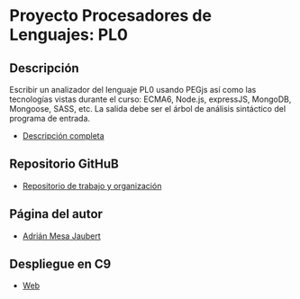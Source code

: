 # Proyecto Procesadores de Lenguajes: PL0

## Descripción

Escribir un analizador del lenguaje PL0 usando PEGjs así como las tecnologías vistas durante el curso: ECMA6, Node.js, expressJS, MongoDB, Mongoose, SASS, etc. La salida debe ser el árbol de análisis sintáctico del programa de entrada.

* [Descripción completa](https://casianorodriguezleon.gitbooks.io/pl1516/content/proyectos/proyectopl.html)
## Repositorio GitHuB

* [Repositorio de trabajo y organización](https://github.com/alu0100614220/proyecto_PL0)


## Página del autor

* [Adrián Mesa Jaubert](http://alu0100614220.github.io/)

## Despliegue en C9
* [Web](https://proyecto-pl0-alu0100614220.c9users.io/)
